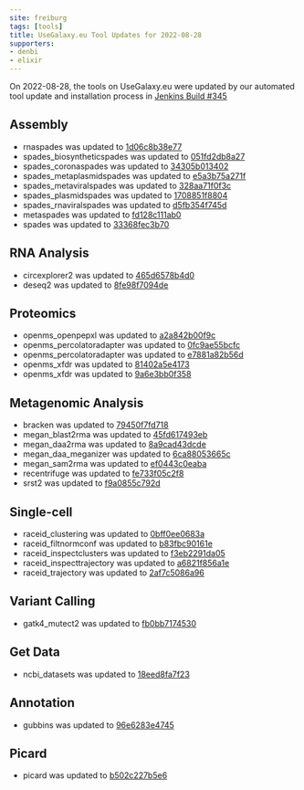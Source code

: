 ```yaml
---
site: freiburg
tags: [tools]
title: UseGalaxy.eu Tool Updates for 2022-08-28
supporters:
- denbi
- elixir
---
```


On 2022-08-28, the tools on UseGalaxy.eu were updated by our automated tool update and installation process in [Jenkins Build #345](https://build.galaxyproject.eu/job/usegalaxy-eu/job/install-tools/#345/)


## Assembly

- rnaspades was updated to [1d06c8b38e77](https://toolshed.g2.bx.psu.edu/view/iuc/rnaspades/1d06c8b38e77)
- spades_biosyntheticspades was updated to [051fd2db8a27](https://toolshed.g2.bx.psu.edu/view/iuc/spades_biosyntheticspades/051fd2db8a27)
- spades_coronaspades was updated to [34305b013402](https://toolshed.g2.bx.psu.edu/view/iuc/spades_coronaspades/34305b013402)
- spades_metaplasmidspades was updated to [e5a3b75a271f](https://toolshed.g2.bx.psu.edu/view/iuc/spades_metaplasmidspades/e5a3b75a271f)
- spades_metaviralspades was updated to [328aa71f0f3c](https://toolshed.g2.bx.psu.edu/view/iuc/spades_metaviralspades/328aa71f0f3c)
- spades_plasmidspades was updated to [1708851f8804](https://toolshed.g2.bx.psu.edu/view/iuc/spades_plasmidspades/1708851f8804)
- spades_rnaviralspades was updated to [d5fb354f745d](https://toolshed.g2.bx.psu.edu/view/iuc/spades_rnaviralspades/d5fb354f745d)
- metaspades was updated to [fd128c111ab0](https://toolshed.g2.bx.psu.edu/view/nml/metaspades/fd128c111ab0)
- spades was updated to [33368fec3b70](https://toolshed.g2.bx.psu.edu/view/nml/spades/33368fec3b70)

## RNA Analysis

- circexplorer2 was updated to [465d6578b4d0](https://toolshed.g2.bx.psu.edu/view/iuc/circexplorer2/465d6578b4d0)
- deseq2 was updated to [8fe98f7094de](https://toolshed.g2.bx.psu.edu/view/iuc/deseq2/8fe98f7094de)

## Proteomics

- openms_openpepxl was updated to [a2a842b00f9c](https://toolshed.g2.bx.psu.edu/view/galaxyp/openms_openpepxl/a2a842b00f9c)
- openms_percolatoradapter was updated to [0fc9ae55bcfc](https://toolshed.g2.bx.psu.edu/view/galaxyp/openms_percolatoradapter/0fc9ae55bcfc)
- openms_percolatoradapter was updated to [e7881a82b56d](https://toolshed.g2.bx.psu.edu/view/galaxyp/openms_percolatoradapter/e7881a82b56d)
- openms_xfdr was updated to [81402a5e4173](https://toolshed.g2.bx.psu.edu/view/galaxyp/openms_xfdr/81402a5e4173)
- openms_xfdr was updated to [9a6e3bb0f358](https://toolshed.g2.bx.psu.edu/view/galaxyp/openms_xfdr/9a6e3bb0f358)

## Metagenomic Analysis

- bracken was updated to [79450f7fd718](https://toolshed.g2.bx.psu.edu/view/iuc/bracken/79450f7fd718)
- megan_blast2rma was updated to [45fd617493eb](https://toolshed.g2.bx.psu.edu/view/iuc/megan_blast2rma/45fd617493eb)
- megan_daa2rma was updated to [8a9cad43dcde](https://toolshed.g2.bx.psu.edu/view/iuc/megan_daa2rma/8a9cad43dcde)
- megan_daa_meganizer was updated to [6ca88053665c](https://toolshed.g2.bx.psu.edu/view/iuc/megan_daa_meganizer/6ca88053665c)
- megan_sam2rma was updated to [ef0443c0eaba](https://toolshed.g2.bx.psu.edu/view/iuc/megan_sam2rma/ef0443c0eaba)
- recentrifuge was updated to [fe733f05c2f8](https://toolshed.g2.bx.psu.edu/view/iuc/recentrifuge/fe733f05c2f8)
- srst2 was updated to [f9a0855c792d](https://toolshed.g2.bx.psu.edu/view/iuc/srst2/f9a0855c792d)

## Single-cell

- raceid_clustering was updated to [0bff0ee0683a](https://toolshed.g2.bx.psu.edu/view/iuc/raceid_clustering/0bff0ee0683a)
- raceid_filtnormconf was updated to [b83fbc90161e](https://toolshed.g2.bx.psu.edu/view/iuc/raceid_filtnormconf/b83fbc90161e)
- raceid_inspectclusters was updated to [f3eb2291da05](https://toolshed.g2.bx.psu.edu/view/iuc/raceid_inspectclusters/f3eb2291da05)
- raceid_inspecttrajectory was updated to [a6821f856a1e](https://toolshed.g2.bx.psu.edu/view/iuc/raceid_inspecttrajectory/a6821f856a1e)
- raceid_trajectory was updated to [2af7c5086a96](https://toolshed.g2.bx.psu.edu/view/iuc/raceid_trajectory/2af7c5086a96)

## Variant Calling

- gatk4_mutect2 was updated to [fb0bb7174530](https://toolshed.g2.bx.psu.edu/view/iuc/gatk4_mutect2/fb0bb7174530)

## Get Data

- ncbi_datasets was updated to [18eed8fa7f23](https://toolshed.g2.bx.psu.edu/view/iuc/ncbi_datasets/18eed8fa7f23)

## Annotation

- gubbins was updated to [96e6283e4745](https://toolshed.g2.bx.psu.edu/view/iuc/gubbins/96e6283e4745)

## Picard

- picard was updated to [b502c227b5e6](https://toolshed.g2.bx.psu.edu/view/devteam/picard/b502c227b5e6)

